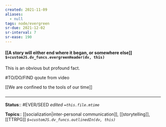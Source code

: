 ```yaml
---
created: 2021-11-09 
aliases:
  - null
tags: node/evergreen
sr-due: 2021-12-02
sr-interval: 7
sr-ease: 190
---
```


#### [[A story will either end where it began, or somewhere else]] `$=customJS.dv_funcs.evergreenHeader(dv, this)`

This is an obvious but profound fact.

#TO/DO/FIND qoute from video 

[[We are confined to the tools of our time]] 

### <hr class="footnote"/>

**Status**:: #EVER/SEED
*edited `=this.file.mtime`*

**Topics**:: [[socialization|inter-personal communication]], [[storytelling]], [[TTRPG]]
*`$=customJS.dv_funcs.outlinedIn(dv, this)`*
